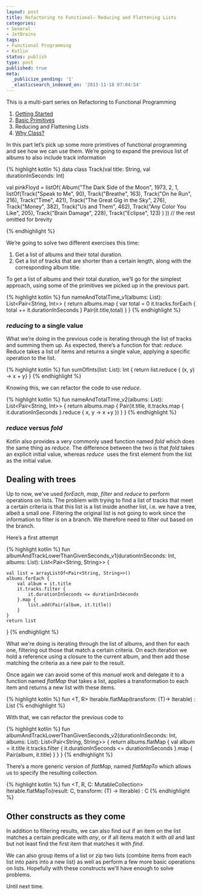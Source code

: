 ```yaml
---
layout: post
title: Refactoring to Functional– Reducing and Flattening Lists
categories:
- General
- JetBrains
tags:
- Functional Programming
- Kotlin
status: publish
type: post
published: true
meta:
  _publicize_pending: '1'
  _elasticsearch_indexed_on: '2013-11-18 07:04:54'
---
```

This is a multi-part series on Refactoring to Functional Programming
<ol>
	<li><a href="https://hadihariri.com/2013/10/14/refactoring-to-functional-getting-started/">Getting Started</a></li>
	<li><a href="https://hadihariri.com/2013/11/09/refactoring-to-functional-basic-primitives">Basic Primitives</a></li>
	<li>Reducing and Flattening Lists</li>
	<li><a href="http://hadihariri.com/2013/11/24/refactoring-to-functionalwhy-class/">Why Class?</a></li>
</ol>
In this part let’s pick up some more primitives of functional programming and see how we can use them. We’re going to expand the previous list of albums to also include track information

{% highlight kotlin %}
data class Track(val title: String, val durationInSeconds: Int)

val pinkFloyd = listOf(
        Album("The Dark Side of the Moon", 1973, 2, 1,
                listOf(Track("Speak to Me", 90),
                        Track("Breathe", 163),
                        Track("On he Run", 216),
                        Track("Time", 421),
                        Track("The Great Gig in the Sky", 276),
                        Track("Money", 382),
                        Track("Us and Them", 462),
                        Track("Any Color You Like", 205),
                        Track("Brain Damage", 228),
                        Track("Eclipse", 123)
                )
        ))
        // the rest omitted for brevity

{% endhighlight %}

We’re going to solve two different exercises this time:
<ol>
	<li>Get a list of albums and their total duration.</li>
	<li>Get a list of tracks that are shorter than a certain length, along with the corresponding album title.</li>
</ol>

To get a list of albums and their total duration, we’ll go for the simplest approach, using some of the primitives we picked up in the previous part.

{% highlight kotlin %}
fun nameAndTotalTime_v1(albums: List<Album>): List<Pair<String, Int>> {
    return albums.map {
        var total = 0
        it.tracks.forEach {
            total += it.durationInSeconds
        }
        Pair(it.title,total)
    }
}
{% endhighlight %}

<h3><i>reducing</i> to a single value</h3>
What we’re doing in the previous code is iterating through the list of tracks and summing them up. As expected, there’s a function for that: <em>reduce. </em>Reduce takes a list of items and returns a single value, applying a specific operation to the list.


{% highlight kotlin %}
fun sumOfInts(list: List<Int>): Int {
    return list.reduce { (x, y) -> x + y}
}
{% endhighlight %}

Knowing this, we can refactor the code to use <em>reduce</em>.

{% highlight kotlin %}
fun nameAndTotalTime_v2(albums: List<Album>): List<Pair<String, Int>> {
    return albums.map {
        Pair(it.title, it.tracks.map { it.durationInSeconds }.reduce { x, y -> x +y })
    }
}
{% endhighlight %}

<h3><em>reduce </em>versus <em>fold</em></h3>
Kotlin also provides a very commonly used function named <em>fold </em>which does the same thing as <em>reduce</em>. The difference between the two is that <em>fold </em>takes an explicit initial value, whereas <em>reduce  </em>uses the first element from the list as the initial value.
<h2>Dealing with trees</h2>
Up to now, we’ve used <em>forEach</em>, <em>map</em>, <em>filter</em> and <em>reduce</em> to perform operations on lists. The problem with trying to find a list of tracks that meet a certain criteria is that this list is a list inside another list, i.e. we have a tree, albeit a small one. Filtering the original list is not going to work since the information to filter is on a branch. We therefore need to filter out based on the branch.

Here’s a first attempt

{% highlight kotlin %}
fun albumAndTrackLowerThanGivenSeconds_v1(durationInSeconds: Int, albums: List<Album>): List<Pair<String, String>> {

    val list = arrayListOf<Pair<String, String>>()
    albums.forEach {
        val album = it.title
        it.tracks.filter {
            it.durationInSeconds <= durationInSeconds
        }.map {
            list.add(Pair(album, it.title))
        }
    }
    return list
}
{% endhighlight %}

What we're doing is iterating through the list of albums, and then for each one, filtering out those that match a certain criteria. On each iteration we hold a reference using a closure to the current album, and then add those matching the criteria as a new pair to the result.

Once again we can avoid some of this <i>manual </i>work and delegate it to a function named <em>flatMap </em>that takes a list, applies a transformation to each item and returns a new list with these items.


{% highlight kotlin %}
fun <T, R> Iterable<T>.flatMap(transform: (T)-> Iterable<R>) : List<R>
{% endhighlight %}

With that, we can refactor the previous code to

{% highlight kotlin %}
fun albumAndTrackLowerThanGivenSeconds_v2(durationInSeconds: Int, albums: List<Album>): List<Pair<String, String>> {
    return albums.flatMap {
        val album = it.title
        it.tracks.filter {
            it.durationInSeconds <= durationInSeconds
        }.map {
            Pair(album, it.title)
        }
    }
}
{% endhighlight %}

There’s a more generic version of <em>flatMap</em>, named <em>flatMapTo</em> which allows us to specify the resulting collection.

{% highlight kotlin %}
fun <T, R, C: MutableCollection<in R>> Iterable<T>.flatMapTo(result: C, transform: (T) -> Iterable<R>) : C
{% endhighlight %}

<h2>Other constructs as they come</h2>
In addition to filtering results, we can also find out if an item on the list matches a certain predicate with <em>any</em>, or if all items match it with <em>all</em> and last but not least find the first item that matches it with <em>find</em>.

We can also group items of a list or zip two lists (combine items from each list into pairs into a new list) as well as perform a few more basic operations on lists. Hopefully with these constructs we'll have enough to solve problems.

Until next time.
